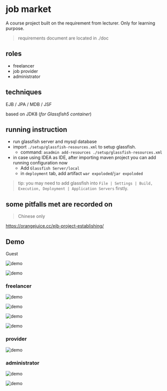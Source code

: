 # job market

A course project built on the requirement from lecturer. Only for learning purpose.

> requirements document are located in ./doc

## roles

- freelancer
- job provider
- administrator

## techniques

EJB / JPA / MDB / JSF     

based on JDK8
(*for Glassfish5 container*)

## running instruction

- run glassfish server and mysql database
- import `./setup/glassfish-resources.xml` to setup glassfish.
  - command: `asadmin add-resources ./setup/glassfish-resources.xml`
- in case using IDEA as IDE, after importing maven project you can add running configuration now
  - Add `Glassfish Server/local`
  - in `deployment` tab, add artifact `war expoloded`/`jar expoloded`

> tip: you may need to add glassfish into `File | Settings | Build, Execution, Deployment | Application Servers` firstly.

## some pitfalls met are recorded on

> Chinese only

<https://orangejuice.cc/ejb-project-establishing/>

## Demo

Guest

![demo](img/Annotation%202019-03-29%20001652.jpg)

![demo](img/Annotation%202019-03-29%20001756.jpg)

### freelancer

![demo](img/Annotation%202019-03-28%20224238.jpg)

![demo](img/Annotation%202019-03-28%20224332.jpg)

![demo](img/Annotation%202019-03-28%20224356.jpg)

![demo](img/Annotation%202019-03-29%20001532.jpg)

### provider

![demo](img/Annotation%202019-03-29%20001726.jpg)

### administrator

![demo](img/Annotation%202019-03-29%20001919.jpg)

![demo](img/Annotation%202019-03-29%20001942.jpg)
